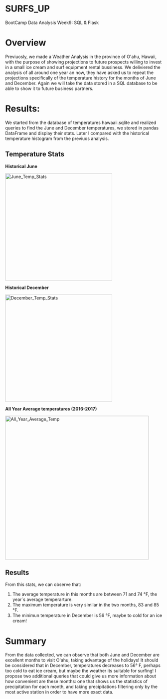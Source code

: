# SURFS_UP
BootCamp Data Analysis Week9: SQL &amp; Flask

# Overview
Previuosly, we made a Weather Analysis in the province of O'ahu, Hawaii,  with the purpose of showing projections to future prospects willing to invest in a small ice cream and surf equipment rental bussiness. We deliviered the analysis of all around one year an now, they have asked us to repeat the projections specifically of the temperature history for the months of June and December. Again we will take the data stored in a SQL database to be able to show it to future business partners.

# Results:
We started from the database of temperatures hawaaii.sqlite and realized queries to find the June and December temperatures, we stored in pandas DataFrame and display their stats. Later I compared with the historical temperature histogram from the previuos analysis.

## Temperature Stats

**Historical June** 

<img width="343" alt="June_Temp_Stats" src="https://user-images.githubusercontent.com/102195803/171972480-62ff4c03-9bc1-443d-8401-812fdb87c717.png">

**Historical December**

<img width="343" alt="December_Temp_Stats" src="https://user-images.githubusercontent.com/102195803/171972485-b9a44625-07c2-4653-b802-9e509abdb466.png">

**All Year Average temperatures (2016-2017)**

<img width="460" alt="All_Year_Average_Temp" src="https://user-images.githubusercontent.com/102195803/171972833-b247f50a-8ffb-41eb-8656-81f33a54a209.png">

## Results
From this stats, we can observe that:
  1. The average temperature in this months are between 71 and 74 °F, the year´s average temperarture.
  2. The maximum temperature is very similar in the  two months, 83 and 85 °F.
  3. The minimun temperature in December is 56 °F, maybe to cold for an ice cream!
   
# Summary
From the data collected, we can observe that both June and December are excellent months to visit O'ahu, taking advantage of the holidays! It should be considered that in December, temperatures decreases to 56° F, perhaps too cold to eat ice cream, but maybe the weather its suitable for surfing! I propose two additional queries that could give us more information about how convenient are these months: one that shows us the statistics of precipitation for each month, and taking precipitations filtering only by the most active  station in order to have more exact data.

